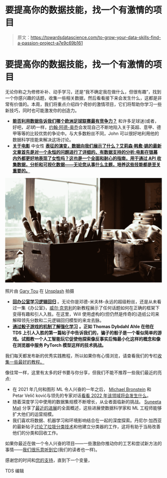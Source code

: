 # 要提高你的数据技能，找一个有激情的项目

> 原文：<https://towardsdatascience.com/to-grow-your-data-skills-find-a-passion-project-a7e9c69b161>

# 要提高你的数据技能，找一个有激情的项目

无论你称之为修修补补、动手学习，还是“我不确定我在做什么，但很有趣”，找到一个你感兴趣的话题，收集一些相关数据，然后看看接下来会发生什么，这都是非常有价值的。本周，我们将重点介绍四个奇妙的激情项目，它们将帮助你学习一些新技巧，同时也可能激发你的创造力。

*   [**能否利用数据告诉我们哪个欧洲足球联赛最有竞争力？**](/europes-most-competitive-football-league-a-data-scientist-s-answer-a1281cb8e633) 和许多足球迷(或者，好吧，*足球*)一样，[约翰·阿德-奥乔](https://medium.com/u/f933e1637e40?source=post_page-----a7e9c69b161--------------------------------)会发现自己不断地陷入关于英超、意甲、德甲等等的比较优势的争论中。与大多数粉丝不同，John 可以很好地利用他的数据科学技能来解决这场讨论。
*   [**关于电影**](/bechdel-test-comparing-female-representation-metrics-in-movies-6cbade15010f) 中女性 [**表征的演变，数据向我们展示了什么？艾莉森·韩愈·姚的最新文章首先是对一个永恒的问题进行了详细的、有数据支持的分析:电影在银幕内外都更好地表现了女性吗？这也是一个全面和耐心的指南，用于通过 API 收集数据，分析和可视化数据——无论您从事什么主题，培养这些技能都是至关重要的。**](/bechdel-test-comparing-female-representation-metrics-in-movies-6cbade15010f)

![](img/7a976a659bdbc8b563cd2e41de497a24.png)

照片由 [Gary Tou](https://unsplash.com/@garyhtou?utm_source=medium&utm_medium=referral) 在 [Unsplash](https://unsplash.com?utm_source=medium&utm_medium=referral) 拍摄

*   [**回办公室学习逻辑回归**](/saving-the-scranton-branch-with-lead-scoring-8599ed4a874f) 。无论你是邓德-米夫林-永远的超级粉丝，还是从未看过一集《办公室》，[威尔·克劳利](https://medium.com/u/dc95dc921204?source=post_page-----a7e9c69b161--------------------------------)的新教程展示了任何话题如何在正确的框架下变得有趣和引人入胜。在这里，Will 使用虚构的(但仍然是传奇的)造纸公司来解释领先分数和二元逻辑回归模型的来龙去脉。
*   [**通过骰子游戏的机制了解强化学习**](/lairs-dice-by-self-play-3bbed6addde0) **。正如 Thomas Dybdahl Ahle 在他在 TDS 上引人入胜的第一篇帖子中告诉我们的，骗子的骰子是一个看似简单的游戏。试图教一个人工智能玩它促使他探索像反事实后悔最小化这样的概念和像在浏览器中服务 PyTorch 模型这样的技术挑战。**

我们每天都发布新的优秀实践教程，所以如果你有心情浏览，请查看我们的专栏[收集一些最好的教程。](https://towardsdatascience.com/tagged/hands-on-tutorials)

像往常一样，这里有太多的好书要与你分享，但我们不能不推荐一些我们最近的亮点:

*   在 2021 年几何和图形 ML 令人兴奋的一年之后， [Michael Bronstein](https://medium.com/u/7b1129ddd572?source=post_page-----a7e9c69b161--------------------------------) 和 Petar Velič ković与领先的专家对话[看看 2022 年该领域将会发生什么](/predictions-and-hopes-for-geometric-graph-ml-in-2022-aa3b8b79f5cc)。
*   随着深度学习中使用的数据集规模不断增长，从业者面临新的挑战。 [Suneeta Mall](https://medium.com/u/19ca6b39fa52?source=post_page-----a7e9c69b161--------------------------------) 分享了[最近的进展](https://medium.com/towards-data-science/review-of-recent-advances-in-dealing-with-data-size-challenges-in-deep-learning-ac5c1844af73)的全面概述，这些进展使数据科学家和 ML 工程师能够扩大他们的运营规模。
*   我们喜欢将数据、机器学习和环境影响结合在一起的深度探索。丹尼尔·加西亚的最新帖子[讨论了垃圾分类技术](/advanced-waste-classification-with-machine-learning-6445bff1304f)和他建立分类器的工作，这将有助于当局改善他们的分类和回收工作。

如果你最近在做一个令人兴奋的项目——一些激励你推动你的工艺和尝试新方法的事情——[我们很乐意听到它](/questions-96667b06af5)(我们的读者也一样)。

感谢您的时间和[您的支持](https://medium.com/membership)，直到下一个变量，

TDS 编辑
